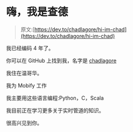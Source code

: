 # 嗨，我是查德

> 原文:[https://dev.to/chadlagore/hi-im-chad](https://dev.to/chadlagore/hi-im-chad)

我已经编码 4 年了。

你可以在 GitHub 上找到我，名字是 [chadlagore](https://github.com/chadlagore)

我住在温哥华。

我为 Mobify 工作

我主要用这些语言编程:Python，C，Scala

我目前正在学习更多关于实时管道的知识。

很高兴见到你。
